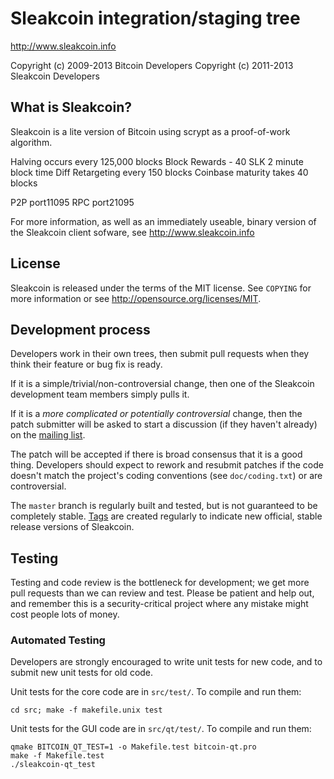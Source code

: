 
Sleakcoin integration/staging tree
================================

http://www.sleakcoin.info

Copyright (c) 2009-2013 Bitcoin Developers
Copyright (c) 2011-2013 Sleakcoin Developers

What is Sleakcoin?
----------------

Sleakcoin is a lite version of Bitcoin using scrypt as a proof-of-work algorithm.

Halving occurs every 125,000 blocks
Block Rewards - 40 SLK
2 minute block time
Diff Retargeting every 150 blocks
Coinbase maturity takes 40 blocks

P2P port11095
RPC port21095

For more information, as well as an immediately useable, binary version of
the Sleakcoin client sofware, see http://www.sleakcoin.info

License
-------

Sleakcoin is released under the terms of the MIT license. See `COPYING` for more
information or see http://opensource.org/licenses/MIT.

Development process
-------------------

Developers work in their own trees, then submit pull requests when they think
their feature or bug fix is ready.

If it is a simple/trivial/non-controversial change, then one of the Sleakcoin
development team members simply pulls it.

If it is a *more complicated or potentially controversial* change, then the patch
submitter will be asked to start a discussion (if they haven't already) on the
[mailing list](http://sourceforge.net/mailarchive/forum.php?forum_name=bitcoin-development).

The patch will be accepted if there is broad consensus that it is a good thing.
Developers should expect to rework and resubmit patches if the code doesn't
match the project's coding conventions (see `doc/coding.txt`) or are
controversial.

The `master` branch is regularly built and tested, but is not guaranteed to be
completely stable. [Tags](https://github.com/bitcoin/bitcoin/tags) are created
regularly to indicate new official, stable release versions of Sleakcoin.

Testing
-------

Testing and code review is the bottleneck for development; we get more pull
requests than we can review and test. Please be patient and help out, and
remember this is a security-critical project where any mistake might cost people
lots of money.

### Automated Testing

Developers are strongly encouraged to write unit tests for new code, and to
submit new unit tests for old code.

Unit tests for the core code are in `src/test/`. To compile and run them:

    cd src; make -f makefile.unix test

Unit tests for the GUI code are in `src/qt/test/`. To compile and run them:

    qmake BITCOIN_QT_TEST=1 -o Makefile.test bitcoin-qt.pro
    make -f Makefile.test
    ./sleakcoin-qt_test
